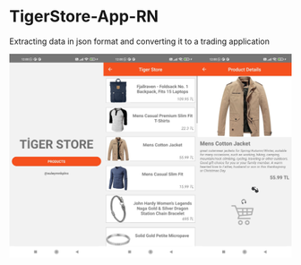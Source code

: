 # TigerStore-App-RN
Extracting data in json format and converting it to a trading application


![This is an image](https://github.com/suleymnkpln/TigerStore-App-RN/blob/main/images/SS-TigerStore.jpg)
